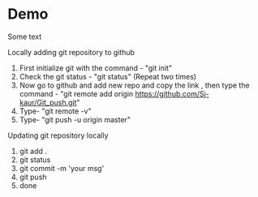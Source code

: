 # Demo 

Some text

Locally adding git repository to github

1. First initialize git with the command - "git init"
2. Check the git status - "git status" (Repeat two times)
3. Now go to github and add new repo and copy the link , then type the command - "git remote add origin https://github.com/Sj-kaur/Git_push.git"
4. Type- "git remote -v"
5. Type- "git push -u origin master"

Updating git repository locally

1. git add . 
2. git status
3. git commit -m 'your msg'
4. git push
5. done
